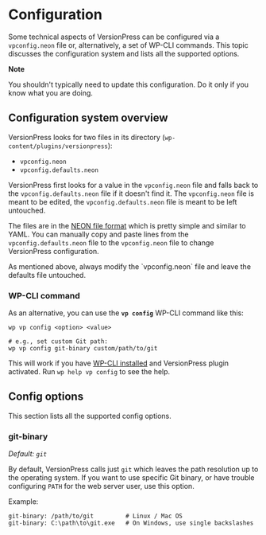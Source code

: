 # Configuration

Some technical aspects of VersionPress can be configured via a `vpconfig.neon` file or, alternatively, a set of WP-CLI commands. This topic discusses the configuration system and lists all the supported options.

<div class="important">
  <strong>Note</strong>
  <p>You shouldn't typically need to update this configuration. Do it only if you know what you are doing.</p>
</div>

## Configuration system overview

VersionPress looks for two files in its directory (`wp-content/plugins/versionpress`):

 - `vpconfig.neon`
 - `vpconfig.defaults.neon`

VersionPress first looks for a value in the `vpconfig.neon` file and falls back to the `vpconfig.defaults.neon` file if it doesn't find it. The `vpconfig.neon` file is meant to be edited, the `vpconfig.defaults.neon` file is meant to be left untouched.

The files are in the [NEON file format](http://ne-on.org/) which is pretty simple and similar to YAML. You can manually copy and paste lines from the `vpconfig.defaults.neon` file to the `vpconfig.neon` file to change VersionPress configuration.

<div class="warning">
  <p>As mentioned above, always modify the `vpconfig.neon` file and leave the defaults file untouched.</p>
</div>


### WP-CLI command

As an alternative, you can use the **`vp config`** WP-CLI command like this:

    wp vp config <option> <value>
    
    # e.g., set custom Git path:
    wp vp config git-binary custom/path/to/git

This will work if you have [WP-CLI installed](https://github.com/wp-cli/wp-cli/wiki/Alternative-Install-Methods) and VersionPress plugin activated. Run `wp help vp config` to see the help.


## Config options

This section lists all the supported config options.

### git-binary

*Default: `git`*

By default, VersionPress calls just `git` which leaves the path resolution up to the operating system. If you want to use specific Git binary, or have trouble configuring `PATH` for the web server user, use this option.

Example:

    git-binary: /path/to/git         # Linux / Mac OS
    git-binary: C:\path\to\git.exe   # On Windows, use single backslashes 
